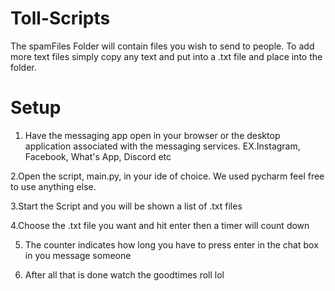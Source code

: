 # Toll-Scripts
The spamFiles Folder will contain files you wish to send to people. 
To add more text files simply copy any text and put into a .txt file and place into the folder.

# Setup
1. Have the messaging app open in your browser or the desktop application associated with the messaging services. EX.Instagram, Facebook, What's App, Discord etc

2.Open the script, main.py, in your ide of choice. We used pycharm feel free to use anything else.

3.Start the Script and you will be shown a list of .txt files

4.Choose the .txt file you want and hit enter then a timer will count down

5. The counter indicates how long you have to press enter in the chat box in you message someone

6. After all that is done watch the goodtimes roll lol
